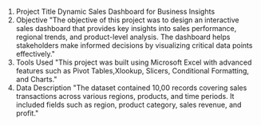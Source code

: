 1. Project Title
Dynamic Sales Dashboard for Business Insights
2. Objective
   "The objective of this project was to design an interactive sales dashboard that provides key insights into sales performance, regional trends, and product-level analysis. The dashboard helps stakeholders make informed decisions by visualizing critical data points effectively."
3. Tools Used
   "This project was built using Microsoft Excel with advanced features such as Pivot Tables,Xlookup, Slicers, Conditional Formatting, and Charts."
4. Data Description
   "The dataset contained 10,00 records covering sales transactions across various regions, products, and time periods. It included fields such as region, product category, sales revenue, and profit."
